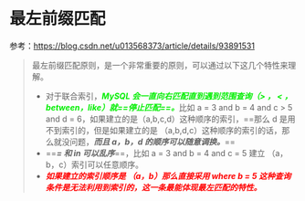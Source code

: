 # 最左前缀匹配

参考：https://blog.csdn.net/u013568373/article/details/93891531

> 最左前缀匹配原则，是一个非常重要的原则，可以通过以下这几个特性来理解。
>
> - 对于联合索引，<font color='gree'>***MySQL 会一直向右匹配直到遇到范围查询（> ， < ，between，like）就==停止匹配==。***</font>比如 a = 3 and b = 4 and c > 5 and d = 6，如果建立的是（a,b,c,d）这种顺序的索引，==那么 d 是用不到索引的，但是如果建立的是 （a,b,d,c）这种顺序的索引的话，那么就没问题，***而且 a，b，d 的顺序可以随意调换。***==
> - ==***= 和 in 可以乱序***==，比如 a = 3 and b = 4 and c = 5 建立 （a，b，c）索引可以任意顺序。
> - <font color='red'>***如果建立的索引顺序是 （a，b）那么直接采用 where b = 5 这种查询条件是无法利用到索引的，这一条最能体现最左匹配的特性。***</font>

